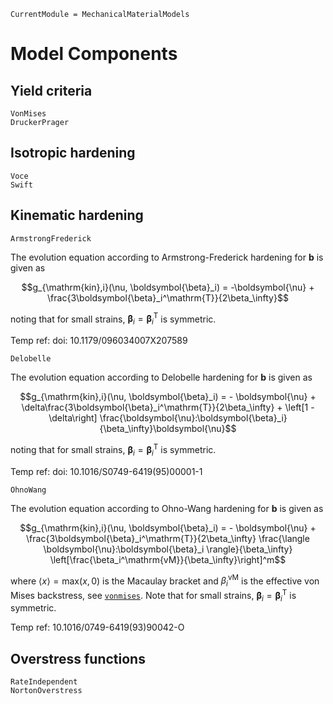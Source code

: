 ```@meta
CurrentModule = MechanicalMaterialModels
```
# Model Components

## Yield criteria
```@docs
VonMises
DruckerPrager
```

## Isotropic hardening
```@docs
Voce
Swift
```

## Kinematic hardening
```@docs
ArmstrongFrederick
```
The evolution equation according to Armstrong-Frederick hardening 
for $\boldsymbol{b}$ is given as
```math
g_{\mathrm{kin},i}(\nu, \boldsymbol{\beta}_i) = -\boldsymbol{\nu} + \frac{3\boldsymbol{\beta}_i^\mathrm{T}}{2\beta_\infty}
```
noting that for small strains, $\boldsymbol{\beta}_i = \boldsymbol{\beta}_i^\mathrm{T}$
is symmetric. 

Temp ref: doi: 10.1179/096034007X207589

```@docs
Delobelle
```
The evolution equation according to Delobelle hardening 
for $\boldsymbol{b}$ is given as
```math
g_{\mathrm{kin},i}(\nu, \boldsymbol{\beta}_i) 
= - \boldsymbol{\nu} + \delta\frac{3\boldsymbol{\beta}_i^\mathrm{T}}{2\beta_\infty}
+ \left[1 - \delta\right] \frac{\boldsymbol{\nu}:\boldsymbol{\beta}_i}{\beta_\infty}\boldsymbol{\nu}
```
noting that for small strains, $\boldsymbol{\beta}_i = \boldsymbol{\beta}_i^\mathrm{T}$
is symmetric. 

Temp ref: doi: 10.1016/S0749-6419(95)00001-1

```@docs
OhnoWang
```
The evolution equation according to Ohno-Wang hardening
for $\boldsymbol{b}$ is given as
```math
g_{\mathrm{kin},i}(\nu, \boldsymbol{\beta}_i) 
= - \boldsymbol{\nu} 
  + \frac{3\boldsymbol{\beta}_i^\mathrm{T}}{2\beta_\infty} 
    \frac{\langle \boldsymbol{\nu}:\boldsymbol{\beta}_i \rangle}{\beta_\infty}
    \left[\frac{\beta_i^\mathrm{vM}}{\beta_\infty}\right]^m
```
where $\langle x \rangle = \mathrm{max}(x, 0)$ is the Macaulay bracket and
$\beta_i^\mathrm{vM}$ is the effective von Mises backstress, see [`vonmises`](@ref).
Note that for small strains, $\boldsymbol{\beta}_i = \boldsymbol{\beta}_i^\mathrm{T}$
is symmetric. 

Temp ref: 10.1016/0749-6419(93)90042-O

## Overstress functions
```@docs
RateIndependent
NortonOverstress
```
